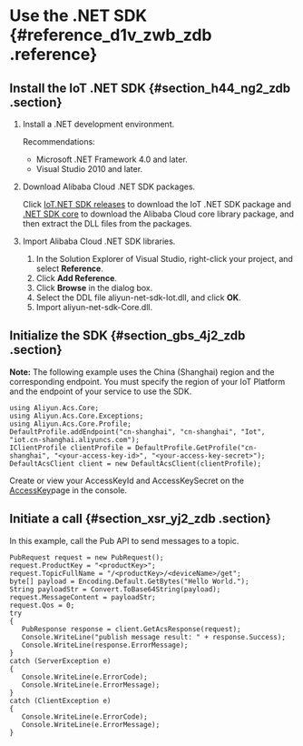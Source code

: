 # Use the .NET SDK {#reference_d1v_zwb_zdb .reference}

## Install the IoT .NET SDK {#section_h44_ng2_zdb .section}

1.  Install a .NET development environment.

    Recommendations:

    -   Microsoft .NET Framework 4.0 and later.
    -   Visual Studio 2010 and later.
2.  Download Alibaba Cloud .NET SDK packages.

    Click [IoT.NET SDK releases](http://docs-aliyun.cn-hangzhou.oss.aliyun-inc.com/assets/attach/98270/cn_zh/1543303532729/aliyun-net-sdk-iot-4.0.0.zip) to download the IoT .NET SDK package and [.NET SDK core](http://docs-aliyun.cn-hangzhou.oss.aliyun-inc.com/assets/attach/29415/cn_zh/1548039262149/aliyun-net-sdk-core-1.1.9.zip) to download the Alibaba Cloud core library package, and then extract the DLL files from the packages.

3.  Import Alibaba Cloud .NET SDK libraries.
    1.  In the Solution Explorer of Visual Studio, right-click your project, and select **Reference**.
    2.  Click **Add Reference**.
    3.  Click **Browse** in the dialog box.
    4.  Select the DDL file aliyun-net-sdk-Iot.dll, and click **OK**.
    5.  Import aliyun-net-sdk-Core.dll.

## Initialize the SDK {#section_gbs_4j2_zdb .section}

**Note:** The following example uses the China \(Shanghai\) region and the corresponding endpoint. You must specify the region of your IoT Platform and the endpoint of your service to use the SDK.

```
using Aliyun.Acs.Core;
using Aliyun.Acs.Core.Exceptions;
using Aliyun.Acs.Core.Profile;
DefaultProfile.addEndpoint("cn-shanghai", "cn-shanghai", "Iot", "iot.cn-shanghai.aliyuncs.com");
IClientProfile clientProfile = DefaultProfile.GetProfile("cn-shanghai", "<your-access-key-id>", "<your-access-key-secret>");
DefaultAcsClient client = new DefaultAcsClient(clientProfile);
```

Create or view your AccessKeyId and AccessKeySecret on the [AccessKey](https://partners-intl.console.aliyun.com)page in the console.

## Initiate a call {#section_xsr_yj2_zdb .section}

In this example, call the Pub API to send messages to a topic.

```
PubRequest request = new PubRequest();
request.ProductKey = "<productKey>";
request.TopicFullName = "/<productKey>/<deviceName>/get";
byte[] payload = Encoding.Default.GetBytes("Hello World.");
String payloadStr = Convert.ToBase64String(payload);
request.MessageContent = payloadStr;
request.Qos = 0;
try
{
   PubResponse response = client.GetAcsResponse(request);
   Console.WriteLine("publish message result: " + response.Success);
   Console.WriteLine(response.ErrorMessage);
}
catch (ServerException e)
{
   Console.WriteLine(e.ErrorCode);
   Console.WriteLine(e.ErrorMessage);
}
catch (ClientException e)
{
   Console.WriteLine(e.ErrorCode);
   Console.WriteLine(e.ErrorMessage);
}
```

